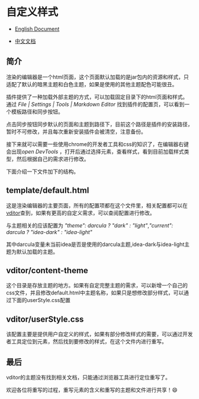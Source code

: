 # 自定义样式

* [English Document](https://github.com/shuzijun/markdown-editor/blob/main/assets/CustomStyle.md)

- [中文文档](#简介)

## 简介

渲染的编辑器是一个html页面，这个页面默认加载的是jar包内的资源和样式，只适配了默认的暗黑主题和白色主题，如果是使用的其他主题配色可能很丑。

插件提供了一种加载外部主题的方式，可以加载固定目录下的html页面和样式。通过 *File | Settings | Tools | Markdown Editor*  找到插件的配置页，可以看到一个模板路径和同步按钮。

点击同步按钮同步默认的页面和主题到路径下，目前这个路径是插件的安装路径，暂时不可修改，并且每次重新安装插件会被清空，注意备份。

接下来就可以需要一些使用chrome的开发者工具和css的知识了，在编辑器右键会出现*open DevTools* ，打开后通过选择元素，查看样式，看到目前加载样式类型，然后根据自己的需求进行修改。

下面介绍一下文件加下的结构。

## template/default.html

这是渲染编辑器的主要页面，所有的配置项都在这个文件里，相关配置都可以在[vditor](https://github.com/Vanessa219/vditor)查到，如果有更高的自定义需求，可以查阅配置进行修改。

与主题相关的应该配置为 *"theme": darcula ? "dark" : "light"*,*"current": darcula ? "idea-dark" : "idea-light"*

其中darcula变量未当前idea是否是使用的darcula主题,idea-dark与idea-light主题为默认加载的主题。

## vditor/content-theme

这个目录是存放主题的地方。如果有自定完整主题的需求，可以新增一个自己的css文件，并且修改default.html中主题名称，如果只是想修改部分样式，可以通过下面的userStyle.css配置

## vditor/userStyle.css

该配置主要是提供用户自定义的样式，如果有部分修改样式的需要，可以通过开发者工具定位到元素，然后找到要修改的样式，在这个文件内进行重写。

## 最后

vditor的主题没有找到相关文档，只能通过浏览器工具进行定位重写了。

欢迎各位将重写的过程，重写元素的含义和重写的主题和文件进行共享！:smile:
